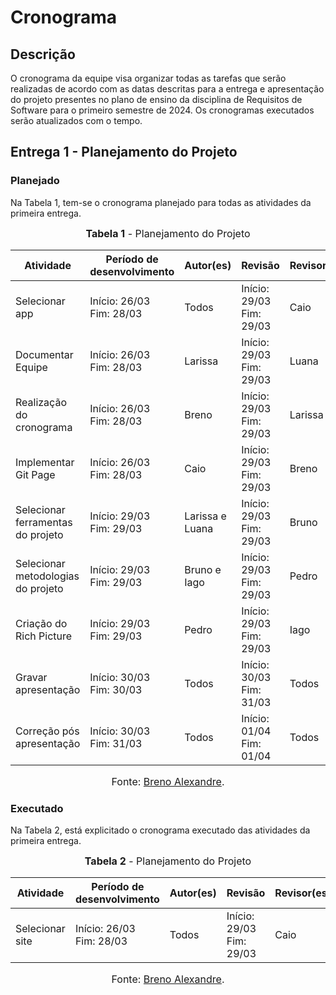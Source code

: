 # Cronograma

## Descrição

O cronograma da equipe visa organizar todas as tarefas que serão realizadas de acordo com as datas descritas para a entrega e apresentação do 
projeto presentes no plano de ensino da disciplina de Requisitos de Software para o primeiro semestre de 2024. Os cronogramas executados serão 
atualizados com o tempo.

## Entrega 1 - Planejamento do Projeto

### Planejado

Na Tabela 1, tem-se o cronograma planejado para todas as atividades da primeira entrega.

<font size="3"><p style="text-align: center"><b>Tabela 1</b> - Planejamento do Projeto</p></font>

| Atividade                          | Período de desenvolvimento    | Autor(es)          | Revisão                       | Revisor(es)      |
| ---------------------------------- | ----------------------------- | ------------------ | ----------------------------- | ---------------- |
| Selecionar app                     | Início: 26/03 <br> Fim: 28/03 | Todos              | Início: 29/03 <br> Fim: 29/03 | Caio             |
| Documentar Equipe                  | Início: 26/03 <br> Fim: 28/03 | Larissa            | Início: 29/03 <br> Fim: 29/03 | Luana            |
| Realização do cronograma           | Início: 26/03 <br> Fim: 28/03 | Breno              | Início: 29/03 <br> Fim: 29/03 | Larissa          |
| Implementar Git Page               | Início: 26/03 <br> Fim: 28/03 | Caio               | Início: 29/03 <br> Fim: 29/03 | Breno            |
| Selecionar ferramentas do projeto  | Início: 29/03 <br> Fim: 29/03 | Larissa e Luana    | Início: 29/03 <br> Fim: 29/03 | Bruno            |
| Selecionar metodologias do projeto | Início: 29/03 <br> Fim: 29/03 | Bruno e Iago       | Início: 29/03 <br> Fim: 29/03 | Pedro            |
| Criação do Rich Picture            | Início: 29/03 <br> Fim: 29/03 | Pedro              | Início: 29/03 <br> Fim: 29/03 | Iago             |
| Gravar apresentação                | Início: 30/03 <br> Fim: 30/03 | Todos              | Início: 30/03 <br> Fim: 31/03 | Todos            |
| Correção pós apresentação          | Início: 30/03 <br> Fim: 31/03 | Todos              | Início: 01/04 <br> Fim: 01/04 | Todos            |

<font size="3"><p style="text-align: center">Fonte: [Breno Alexandre](https://github.com/brenoalexandre0).</p></font>

### Executado

Na Tabela 2, está explicitado o cronograma executado das atividades da primeira entrega.

<font size="3"><p style="text-align: center"><b>Tabela 2</b> - Planejamento do Projeto</p></font>

| Atividade                          | Período de desenvolvimento    | Autor(es)          | Revisão                       | Revisor(es)      |
| ---------------------------------- | ----------------------------- | ------------------ | ----------------------------- | ---------------- |
| Selecionar site                    | Início: 26/03 <br> Fim: 28/03 | Todos              | Início: 29/03 <br> Fim: 29/03 | Caio             |


<font size="3"><p style="text-align: center">Fonte: [Breno Alexandre](https://github.com/brenoalexandre0).</p></font>
